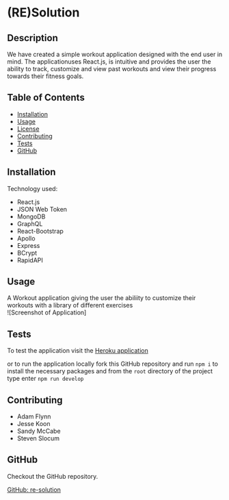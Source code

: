 # (RE)Solution
  
  ## Description
  
  We have created a simple workout application designed with the end user in mind. The applicationuses React.js, is intuitive and provides the user the ability to track,       customize and view past workouts and view their progress towards their fitness goals.
  
  ## Table of Contents
  * [Installation](#installation)
  * [Usage](#usage)
  * [License](#license)
  * [Contributing](#contributing)
  * [Tests](#tests)
  * [GitHub](#github)
  
  ## Installation
  
  Technology used:
  - React.js
  - JSON Web Token
  - MongoDB
  - GraphQL
  - React-Bootstrap
  - Apollo
  - Express
  - BCrypt
  - RapidAPI
  
  ## Usage

  A Workout application giving the user the abiliity to customize their workouts with a library of different exercises  
  ![Screenshot of Application]
  
  ## Tests

  To test the application visit the [Heroku application](https://resolution123456.herokuapp.com/)
  
  or to run the application locally fork this GitHub repository and run `npm i` to install the necessary packages and from the `root` directory of the project type enter `npm run develop`  
  
  ## Contributing
  
  - Adam Flynn
  - Jesse Koon
  - Sandy McCabe
  - Steven Slocum
  
  ## GitHub
  
  Checkout the GitHub repository.  
  
  [GitHub: re-solution](https://github.com/https://github.com/adamjflynn/re-solution/)

